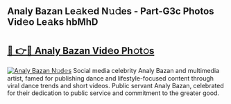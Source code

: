 ## Analy Bazan Le𝚊k𝚎d N𝚞𝚍es - Part-G3c Photos Vid𝚎o Le𝚊ks hbMhD

# <h2><a href="http://fbeika.evod.top/?m=Analy+Bazan">🔗 👉🔴 Analy Bazan Vid𝚎o Ph𝚘t𝚘s</a></h2>

[![Analy Bazan N𝚞d𝚎s](https://i.imgur.com/8V9OHl7.gif)](http://fbeika.evod.top/?m=Analy+Bazan)
Social media celebrity Analy Bazan and multimedia artist, famed for publishing dance and lifestyle-focused content through viral dance trends and short videos. Public servant Analy Bazan, celebrated for their dedication to public service and commitment to the greater good. 
